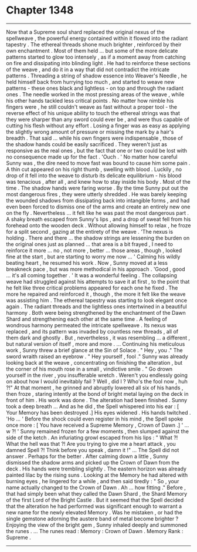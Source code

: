 
# Chapter 1348


---

Now that a Supreme soul shard replaced the original nexus of the spellweave , the powerful energy contained within it flowed into the radiant tapestry . The ethereal threads shone much brighter , reinforced by their own enchantment . Most of them held ... but some of the more delicate patterns started to glow too intensely , as if a moment away from catching on fire and dissipating into blinding light .
He had to reinforce these sections of the weave , and do it in a way that did not contradict the intricate patterns .
Threading a string of shadow essence into Weaver's Needle , he held himself back from hurrying too much , and started to weave new patterns - these ones black and lightless - on top and through the radiant ones .
The needle worked in the most pressing areas of the weave , while his other hands tackled less critical points . No matter how nimble his fingers were , he still couldn't weave as fast without a proper tool - the reverse effect of his unique ability to touch the ethereal strings was that they were sharper than any sword could ever be , and were thus capable of cutting his flesh without any effort .
Losing a finger was as easy as applying the slightly wrong amount of pressure or missing the mark by a hair's breadth .
That said ... while his own fingers were indispensable , those of the shadow hands could be easily sacrificed . They weren't just as responsive as the real ones , but the fact that one or two could be lost with no consequence made up for the fact .
'Ouch . '
No matter how careful Sunny was , the dire need to move fast was bound to cause him some pain . A thin cut appeared on his right thumb , swelling with blood . Luckily , no drop of it fell into the weave to disturb its delicate equilibrium - his blood was tenacious , after all , and knew how to stay inside his body . Most of the time .
The shadow hands were faring worse . By the time Sunny put out the most dangerous fires , they were utterly shredded . He was barely keeping the wounded shadows from dissipating back into intangible forms , and had even been forced to dismiss one of the arms and create an entirely new one on the fly .
Nevertheless ... it felt like he was past the most dangerous part .
A shaky breath escaped from Sunny's lips , and a drop of sweat fell from his forehead onto the wooden deck .
Without allowing himself to relax , he froze for a split second , gazing at the entirety of the weave .
'The nexus is holding . There and there ... the shadow strings are lessening the burden on the original ones just as planned ... that area is a bit frayed , I need to reinforce it more ... no , not more , better ... those areas , though , looked fine at the start , but are starting to worry me now ... '
Calming his wildly beating heart , he resumed his work . Now , Sunny moved at a less breakneck pace , but was more methodical in his approach .
'Good , good ... it's all coming together . '
It was a wonderful feeling . The collapsing weave had struggled against his attempts to save it at first , to the point that he felt like three critical problems appeared for each one he fixed . The more he repaired and reinforced it , though , the more it felt like the weave was assisting him .
The ethereal tapestry was starting to look elegant once again . The radiant threads and the lightless ones intertwined in a beautiful harmony . Both were being strengthened by the enchantment of the Dawn Shard and strengthening each other at the same time .
A feeling of wondrous harmony permeated the intricate spellweave . Its nexus was replaced , and its pattern was invaded by countless new threads , all of them dark and ghostly . But , nevertheless , it was resembling ... a different , but natural version of itself , more and more .
... Continuing his meticulous work , Sunny threw a brief glance at the Sin of Solace .
" Hey , you ."
The sword wraith raised an eyebrow .
" Hey yourself , fool ."
Sunny was already looking back at the weave , concentrating on finishing the alteration , but the corner of his mouth rose in a small , vindictive smile .
" Go drown yourself in the river , you insufferable wretch . Weren't you endlessly going on about how I would inevitably fail ? Well , did I ? Who's the fool now , huh ?!"
At that moment , he grinned and abruptly lowered all six of his hands , then froze , staring intently at the bond of bright metal laying on the deck in front of him .
His work was done . The alteration had been finished .
Sunny took a deep breath ...
And as he did , the Spell whispered into his ear :
[ Your Memory has been destroyed .]
His eyes widened .
His hands twitched .
'Ho ... '
Before the shock could even register in his mind , the Spell spoke once more :
[ You have received a Supreme Memory , Crown of Dawn .]
' ... w ?! '
Sunny remained frozen for a few moments , then slumped against the side of the ketch . An infuriating growl escaped from his lips :
" What ?! What the hell was that ?! Are you trying to give me a heart attack , you damned Spell ?! Think before you speak , damn it !"
... The Spell did not answer .
Perhaps for the better .
After calming down a little , Sunny dismissed the shadow arms and picked up the Crown of Dawn from the deck . His hands were trembling slightly .
The eastern horizon was already painted lilac by the rising suns .
Looking at the Memory he had altered with burning eyes , he lingered for a while , and then said tiredly :
" So , your name actually changed to the Crown of Dawn . Ah ... how fitting ."
Before , that had simply been what they called the Dawn Shard , the Shard Memory of the first Lord of the Bright Castle . But it seemed that the Spell decided that the alteration he had performed was significant enough to warrant a new name for the newly elevated Memory .
Was he mistaken , or had the single gemstone adorning the austere band of metal become brighter ?
Enjoying the view of the bright gem , Sunny inhaled deeply and summoned the runes .
... The runes read :
Memory : Crown of Dawn .
Memory Rank : Supreme .

---

